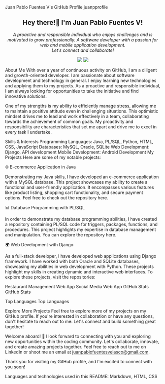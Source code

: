 Juan Pablo Fuentes V's GitHub Profile
juanpprofile

<h2 align="center">Hey there!👋 I'm Juan Pablo Fuentes V!</h2> <p align="center"><i>A proactive and responsible individual who enjoys challenges and is motivated to grow professionally. A software developer with a passion for web and mobile application development.<br>Let's connect and collaborate!</i></p> <p align="center"> <a href="https://www.linkedin.com/in/juancodigo"><img src="https://img.shields.io/badge/-LinkedIn-blue?style=flat-square&logo=linkedin&logoColor=white"></a> <a href="mailto:juanpablofuentesvelasco@gmail.com"><img src="https://img.shields.io/badge/-Gmail-red?style=flat-square&logo=gmail&logoColor=white"></a> </p>
About Me
With over a year of continuous activity on GitHub, I am a diligent and growth-oriented developer. I am passionate about software development and technology in general. I enjoy learning new technologies and applying them to my projects. As a proactive and responsible individual, I am always looking for opportunities to take the initiative and find innovative solutions.

One of my strengths is my ability to efficiently manage stress, allowing me to maintain a positive attitude even in challenging situations. This optimistic mindset drives me to lead and work effectively in a team, collaborating towards the achievement of common goals. My proactivity and responsibility are characteristics that set me apart and drive me to excel in every task I undertake.

Skills & Interests
Programming Languages: Java, PL/SQL, Python, HTML, CSS, JavaScript
Databases: MySQL, Oracle, SQLite
Web Development: Django, API development
Mobile Development: Android Development
My Projects
Here are some of my notable projects:

🌐 E-commerce Application in Java

Demonstrating my Java skills, I have developed an e-commerce application with a MySQL database. This project showcases my ability to create a functional and user-friendly application. It encompasses various features like product listing, shopping cart functionality, and secure payment options. Feel free to check out the repository here.

📊 Database Programming with PL/SQL

In order to demonstrate my database programming abilities, I have created a repository containing PL/SQL code for triggers, packages, functions, and procedures. This project highlights my expertise in database management and manipulation. You can explore the repository here.

🌍 Web Development with Django

As a full-stack developer, I have developed web applications using Django framework. I have worked with both Oracle and SQLite databases, showcasing my abilities in web development with Python. These projects highlight my skills in creating dynamic and interactive web interfaces. To explore these projects, visit the repositories:

Restaurant Management Web App
Social Media Web App
GitHub Stats
GitHub Stats

Top Languages
Top Languages

Explore More Projects
Feel free to explore more of my projects on my GitHub profile. If you're interested in collaboration or have any questions, don't hesitate to reach out to me. Let's connect and build something great together!

Welcome aboard! 🚀
I look forward to connecting with you and exploring new opportunities within the coding community. Let's collaborate, innovate, and create amazing projects together. Feel free to reach out to me on LinkedIn or shoot me an email at juanpablofuentesvelasco@gmail.com.

Thank you for visiting my GitHub profile, and I'm excited to connect with you soon!

Languages and technologies used in this README: Markdown, HTML, CSS
